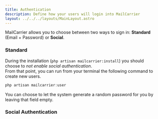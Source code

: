 ```yaml
---
title: Authentication
description: Define how your users will login into MailCarrier
layout: ../../../layouts/MainLayout.astro
---
```

MailCarrier allows you to choose between two ways to sign in: **Standard** (Email + Password) or **Social**.

### Standard

During the installation (`php artisan mailcarrier:install`) you should choose to *not enable social authentication*.  
From that point, you can run from your terminal the following command to create new users.

```js
php artisan mailcarrier:user
```

You can choose to let the system generate a random password for you by leaving that field empty.

### Social Authentication
